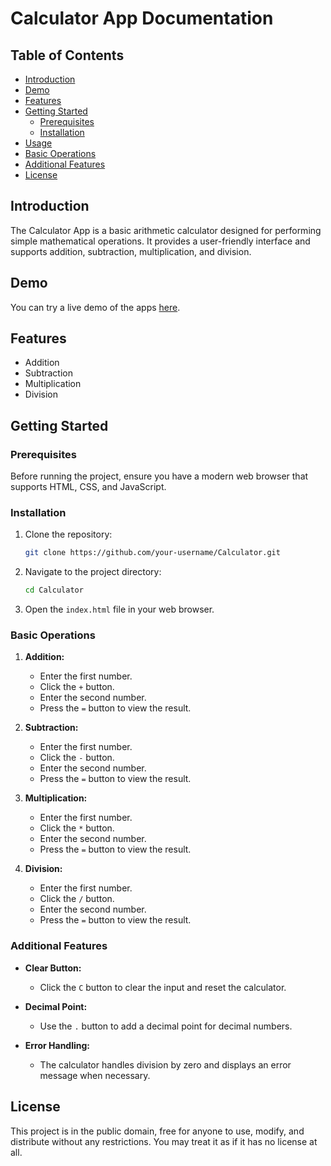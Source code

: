 # Calculator App Documentation

## Table of Contents
- [Introduction](#introduction)
- [Demo](#demo)
- [Features](#features)
- [Getting Started](#getting-started)
  - [Prerequisites](#prerequisites)
  - [Installation](#installation)
- [Usage](#usage)
- [Basic Operations](#basic-operations)
- [Additional Features](#additional-features)
- [License](#license)

## Introduction

The Calculator App is a basic arithmetic calculator designed for performing simple mathematical operations. It provides a user-friendly interface and supports addition, subtraction, multiplication, and division.

## Demo

You can try a live demo of the apps [here](https://shiroul.github.io/Calculator/).

## Features

- Addition
- Subtraction
- Multiplication
- Division

## Getting Started

### Prerequisites

Before running the project, ensure you have a modern web browser that supports HTML, CSS, and JavaScript.

### Installation

1. Clone the repository:

    ```bash
    git clone https://github.com/your-username/Calculator.git
    ```

2. Navigate to the project directory:

    ```bash
    cd Calculator
    ```

3. Open the `index.html` file in your web browser.

### Basic Operations

1. **Addition:**
   - Enter the first number.
   - Click the `+` button.
   - Enter the second number.
   - Press the `=` button to view the result.

3. **Subtraction:**
   - Enter the first number.
   - Click the `-` button.
   - Enter the second number.
   - Press the `=` button to view the result.

4. **Multiplication:**
   - Enter the first number.
   - Click the `*` button.
   - Enter the second number.
   - Press the `=` button to view the result.

5. **Division:**
   - Enter the first number.
   - Click the `/` button.
   - Enter the second number.
   - Press the `=` button to view the result.

### Additional Features

- **Clear Button:**
  - Click the `C` button to clear the input and reset the calculator.

- **Decimal Point:**
  - Use the `.` button to add a decimal point for decimal numbers.

- **Error Handling:**
  - The calculator handles division by zero and displays an error message when necessary.

## License

This project is in the public domain, free for anyone to use, modify, and distribute without any restrictions. You may treat it as if it has no license at all.
